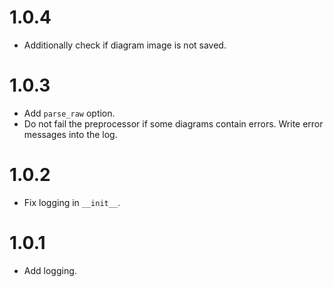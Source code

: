 # 1.0.4

-   Additionally сheck if diagram image is not saved.

# 1.0.3

-   Add `parse_raw` option.
-   Do not fail the preprocessor if some diagrams contain errors. Write error messages into the log.

# 1.0.2

-   Fix logging in `__init__`.

# 1.0.1

-   Add logging.
